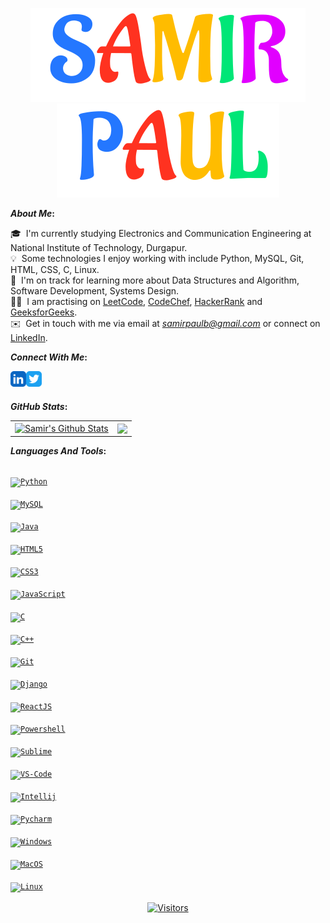 <p align="center">
  <a href="#"> <img src="assets/samir.svg"/> <img src="assets/paul.svg"/> </a>
</p>



<b>*About Me*:</b> 

  🎓 &nbsp;I'm currently studying Electronics and Communication Engineering at National Institute of Technology, Durgapur.\
  💡 &nbsp;Some technologies I enjoy working with include Python, MySQL, Git, HTML, CSS, C, Linux.\
  🌱 &nbsp;I'm on track for learning more about Data Structures and Algorithm, Software Development, Systems Design.\
  👨‍💻 &nbsp;I am practising on [LeetCode](https://leetcode.com/samirpaul1), [CodeChef](https://www.codechef.com/users/samirpaul1), [HackerRank](https://www.hackerrank.com/samirpaul1) and [GeeksforGeeks](https://auth.geeksforgeeks.org/user/samirpaul1/practice).\
  ✉️ &nbsp;Get in touch with me via email at *samirpaulb@gmail.com* or connect on [LinkedIn](https://www.linkedin.com/in/SamirPaul). 


<b>*Connect With Me*:</b> 

[<img align="left" alt="LinkedIn" width="25px" src="assets/linkedin.svg" />][linkedin]
[<img align="left" alt="Twitter" width="25px" src="assets/twitter.svg" />][twitter]

<br />
<br />



<b>*GitHub Stats*:</b> 
  
  <b> </b> 
  
  
<p align="center">
<table>
<tr>
  
  <td>
  <a href="https://github.com/SamirPaul1">
  <img align="center" src="https://github-readme-stats.vercel.app/api?username=SamirPaul1&show_icons=true&include_all_commits=true&theme=radical&hide_border=true" alt="Samir's Github Stats" height="180rem" />
  </a>
  </td>
    
  <td> 
<a href="https://github.com/SamirPaul1"><img align="center" src="https://github-readme-stats.vercel.app/api/top-langs/?username=SamirPaul1&layout=compact&theme=radical&hide_border=true" height="180rem"/></a>
  </td>
    
</tr>
</table>
</p>
  
  
<b>*Languages And Tools*:</b>
  
<b> </b>  

<p align="center">
  
[<code  >
<img alt="Python" width="26px" src="https://raw.githubusercontent.com/SamirPaulb/assets/main/python.png">
</code>](#)
[<code >
<img alt="MySQL" width="26px" src="https://raw.githubusercontent.com/SamirPaulb/assets/main/mysql.png">
</code>](#)
[<code >
<img alt="Java" width="26px" src="https://raw.githubusercontent.com/SamirPaulb/assets/main/java.png">
</code>](#)
[<code >
<img alt="HTML5" width="26px" src="https://raw.githubusercontent.com/SamirPaulb/assets/main/html.png">
</code>](#)
[<code >
<img alt="CSS3" width="26px" src="https://raw.githubusercontent.com/SamirPaulb/assets/main/css.png">
</code>](#)
[<code >
<img alt="JavaScript" width="26px" src="https://raw.githubusercontent.com/SamirPaulb/assets/main/javascript.png" />
</code>](#)
[<code >
<img alt="C" width="26px" src="https://raw.githubusercontent.com/SamirPaulb/assets/main/c.png" />
</code>](#)
[<code >
<img alt="C++" width="26px" src="https://raw.githubusercontent.com/SamirPaulb/assets/main/cpp.png" />
</code>](#)
[<code >
<img alt="Git" width="26px" src="https://raw.githubusercontent.com/SamirPaulb/assets/main/git.png">
</code>](#)
[<code >
<img alt="Django" width="26px" src="https://raw.githubusercontent.com/SamirPaulb/assets/main/django.png">
</code>](#)
[<code >
<img alt="ReactJS" width="26px" src="https://raw.githubusercontent.com/SamirPaulb/assets/main/react.png">
</code>](#)
[<code >
<img alt="Powershell" width="26px" src="https://raw.githubusercontent.com/SamirPaulb/assets/main/powershell.png">
</code>](#)
[<code >
<img alt="Sublime" width="26px" src="https://raw.githubusercontent.com/SamirPaulb/assets/main/sublime.png">
</code>](#)
[<code >
<img alt="VS-Code" width="26px" src="https://raw.githubusercontent.com/SamirPaulb/assets/main/vscode.png" />
</code>](#)
[<code >
<img alt="Intellij" width="26px" src="https://raw.githubusercontent.com/SamirPaulb/assets/main/intelejidea.png" />
</code>](#)
[<code >
<img alt="Pycharm" width="26px" src="https://raw.githubusercontent.com/SamirPaulb/assets/main/pycharm.png" />
</code>](#)
[<code >
<img alt="Windows" width="26px" src="https://raw.githubusercontent.com/SamirPaulb/assets/main/windows.png">
</code>](#)
[<code >
<img alt="MacOS" width="26px" src="https://raw.githubusercontent.com/SamirPaulb/assets/main/macos.png">
</code>](#)
[<code>
<img alt="Linux" width="26px" src="https://raw.githubusercontent.com/SamirPaulb/assets/main/linux.png">
</code>](#)

</p>  

  
<p align=center>                           
  <a href="https://github.com/SamirPaul1"><img align=center  src="https://visitor-badge.laobi.icu/badge?page_id=sabesansathananthan.sabesansathananthan" alt="Visitors"></a>     
</p>
  
  
  





[linkedin]: https://www.linkedin.com/in/SamirPaul
[twitter]: https://twitter.com/intent/follow?screen_name=SamirPaulb
[email]: mailto:samirpaulb@gmail.com
[instagram]: https://www.instagram.com/SamirPaulb
[facebook]: https://www.facebook.com/SamirPaulb
[whatsapp]: https://wa.me/91**********?text=Hello%20Samir
[leetcode]: https://leetcode.com/samirpaul1
[hackerrank]: https://www.hackerrank.com/samirpaul1
[codechef]: https://www.codechef.com/users/samirpaul1
[geeksforgeeks]: https://auth.geeksforgeeks.org/user/samirpaul1/practice
